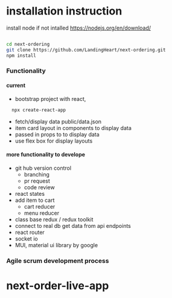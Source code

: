 # installation instruction

install node if not intalled https://nodejs.org/en/download/

```bash

cd next-ordering
git clone https://github.com/LandingHeart/next-ordering.git
npm install

```

### Functionality

#### current

- bootstrap project with react,

```bash
  npx create-react-app
```

- fetch/display data public/data.json
- item card layout in components to display data
- passed in props to to display data
- use flex box for display layouts

#### more functionality to develope

- git hub version control
  - branching
  - pr request
  - code review
- react states
- add item to cart
  - cart reducer
  - menu reducer
- class base redux / redux toolkit
- connect to real db get data from api endpoints
- react router
- socket io
- MUI, material ui library by google

### Agile scrum development process

# next-order-live-app
